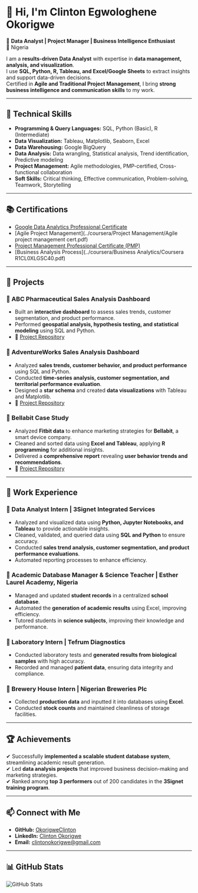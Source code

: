# 👋 Hi, I'm Clinton Egwologhene Okorigwe  

🎯 **Data Analyst | Project Manager | Business Intelligence Enthusiast**  
📍 Nigeria  

I am a **results-driven Data Analyst** with expertise in **data management, analysis, and visualization**.  
I use **SQL, Python, R, Tableau, and Excel/Google Sheets** to extract insights and support data-driven decisions.  
Certified in **Agile and Traditional Project Management**, I bring **strong business intelligence and communication skills** to my work.  

---

## 🔹 Technical Skills  
- **Programming & Query Languages:** SQL, Python (Basic), R (Intermediate)  
- **Data Visualization:** Tableau, Matplotlib, Seaborn, Excel  
- **Data Warehousing:** Google BigQuery  
- **Data Analysis:** Data wrangling, Statistical analysis, Trend identification, Predictive modeling  
- **Project Management:** Agile methodologies, PMP-certified, Cross-functional collaboration  
- **Soft Skills:** Critical thinking, Effective communication, Problem-solving, Teamwork, Storytelling  

---

## 📚 Certifications  
- [Google Data Analytics Professional Certificate](http://www.coursera.org/verify/professional-cert/KRV5RULRW67K)  
- [Agile Project Management](../coursera/Project Management/Agile project management cert.pdf)  
- [Project Management Professional Certificate (PMP)](verify.iipsmonline.com)  
- [Business Analysis Process](../coursera/Business Analytics/Coursera R1CL0XLGSC40.pdf)  

---

## 📂 Projects  
### **🔹 ABC Pharmaceutical Sales Analysis Dashboard**  
- Built an **interactive dashboard** to assess sales trends, customer segmentation, and product performance.  
- Performed **geospatial analysis, hypothesis testing, and statistical modeling** using SQL and Python.  
- 📌 [Project Repository]([https://github.com/OkorigweClinton/ABC-Pharmaceutical-Sales-Analysis](https://github.com/OkorigweClinton/3signet))  

### **🔹 AdventureWorks Sales Analysis Dashboard**  
- Analyzed **sales trends, customer behavior, and product performance** using SQL and Python.  
- Conducted **time-series analysis, customer segmentation, and territorial performance evaluation**.  
- Designed a **star schema** and created **data visualizations** with Tableau and Matplotlib.  
- 📌 [Project Repository](https://github.com/OkorigweClinton/3signet)  

### **🔹 Bellabit Case Study**  
- Analyzed **Fitbit data** to enhance marketing strategies for **Bellabit**, a smart device company.  
- Cleaned and sorted data using **Excel and Tableau**, applying **R programming** for additional insights.  
- Delivered a **comprehensive report** revealing **user behavior trends and recommendations**.  
- 📌 [Project Repository](https://github.com/OkorigweClinton/Bellabit-Case-Study)  

---

## 💼 Work Experience  
### **📌 Data Analyst Intern** | 3Signet Integrated Services  
- Analyzed and visualized data using **Python, Jupyter Notebooks, and Tableau** to provide actionable insights.  
- Cleaned, validated, and queried data using **SQL and Python** to ensure accuracy.  
- Conducted **sales trend analysis, customer segmentation, and product performance evaluations**.  
- Automated reporting processes to enhance efficiency.  

### **📌 Academic Database Manager & Science Teacher** | Esther Laurel Academy, Nigeria  
- Managed and updated **student records** in a centralized **school database**.  
- Automated the **generation of academic results** using Excel, improving efficiency.  
- Tutored students in **science subjects**, improving their knowledge and performance.  

### **📌 Laboratory Intern** | Tefrum Diagnostics  
- Conducted laboratory tests and **generated results from biological samples** with high accuracy.  
- Recorded and managed **patient data**, ensuring data integrity and compliance.  

### **📌 Brewery House Intern** | Nigerian Breweries Plc  
- Collected **production data** and inputted it into databases using **Excel**.  
- Conducted **stock counts** and maintained cleanliness of storage facilities.  

---

## 🏆 Achievements  
✔ Successfully **implemented a scalable student database system**, streamlining academic result generation.  
✔ Led **data analysis projects** that improved business decision-making and marketing strategies.  
✔ Ranked among **top 3 performers** out of 200 candidates in the **3Signet training program**.  

---

## 📫 Connect with Me  
- **GitHub:** [OkorigweClinton](https://github.com/OkorigweClinton)  
- **LinkedIn:** [Clinton Okorigwe](http://www.linkedin.com/in/clinton-egwologhene-okorigwe)  
- **Email:** [clintonokorigwe@gmail.com](mailto:clintonokorigwe@gmail.com)  

---

## 📊 GitHub Stats  
![GitHub Stats](https://github-readme-stats.vercel.app/api?username=OkorigweClinton&show_icons=true&theme=radical)  
